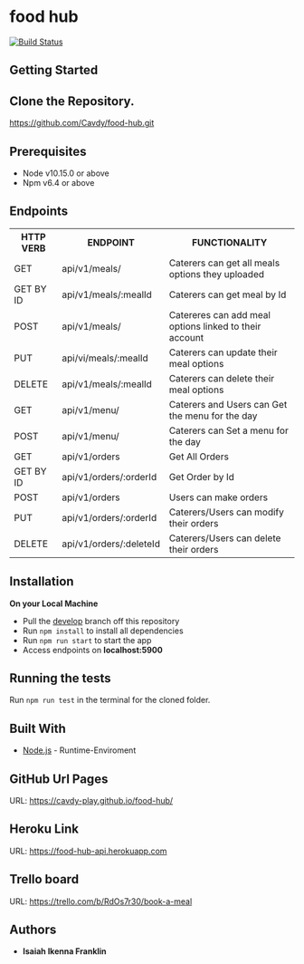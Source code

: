 # food hub

[![Build Status](https://travis-ci.org/Cavdy/food-hub.svg?branch=order-api-test)](https://travis-ci.org/Cavdy/food-hub)

## Getting Started

## Clone the Repository.

https://github.com/Cavdy/food-hub.git

## Prerequisites

- Node v10.15.0 or above
- Npm v6.4 or above

## Endpoints

<table>
<tr>
    <th>HTTP VERB</th>
	<th>ENDPOINT</th>
	<th>FUNCTIONALITY</th>
</tr>
<tr>
	<td>GET</td>
	<td>api/v1/meals/</td>
	<td>Caterers can get all meals options they uploaded</td>
</tr>
<tr>
	<td>GET BY ID</td>
	<td>api/v1/meals/:mealId</td>
	<td>Caterers can get meal by Id</td>
</tr>
<tr>
	<td>POST</td>
	<td>api/v1/meals/</td>
	<td>Catereres can add meal options linked to their account</td>
</tr>
<tr>
	<td>PUT</td>
	<td>api/vi/meals/:mealId</td>
	<td>Caterers can update their meal options</td>
</tr>
<tr>
	<td>DELETE</td>
	<td>api/v1/meals/:mealId</td>
	<td>Caterers can delete their meal options</td>
</tr>
<tr>
	<td>GET</td>
	<td>api/v1/menu/</td>
	<td>Caterers and Users can Get the menu for the day </td>
</tr>
<tr>
	<td>POST</td>
	<td>api/v1/menu/</td>
	<td>Caterers can Set a menu for the day</td>
</tr>
<tr>
	<td>GET</td>
	<td>api/v1/orders</td>
	<td>Get All Orders</td>
</tr>
<tr>
	<td>GET BY ID</td>
	<td>api/v1/orders/:orderId</td>
	<td>Get Order by Id</td>
</tr>
<tr>
	<td>POST</td>
	<td>api/v1/orders</td>
	<td>Users can make orders</td>
</tr>
<tr>
	<td>PUT</td>
	<td>api/v1/orders/:orderId</td>
	<td>Caterers/Users can modify their orders</td>
</tr>
<tr>
	<td>DELETE</td>
	<td>api/v1/orders/:deleteId</td>
	<td>Caterers/Users can delete their orders</td>
</tr>
</table>

## Installation

**On your Local Machine**

- Pull the [develop](https://github.com/Cavdy/food-hub.git) branch off this repository
- Run `npm install` to install all dependencies
- Run `npm run start` to start the app
- Access endpoints on **localhost:5900**

## Running the tests

Run `npm run test` in the terminal for the cloned folder.

## Built With

- [Node.js](http://www.nodejs.org/) - Runtime-Enviroment

## GitHub Url Pages

URL: https://cavdy-play.github.io/food-hub/

## Heroku Link

URL: https://food-hub-api.herokuapp.com

## Trello board

URL: https://trello.com/b/RdOs7r30/book-a-meal

## Authors

- **Isaiah Ikenna Franklin**

